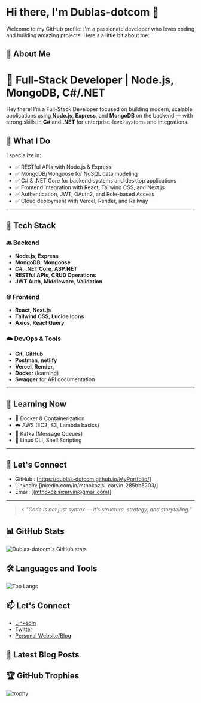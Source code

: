 # Hi there, I'm Dublas-dotcom 👋

Welcome to my GitHub profile! I'm a passionate developer who loves coding and building amazing projects. Here's a little bit about me:

## 🚀 About Me
# 🚀 Full-Stack Developer | Node.js, MongoDB, C#/.NET

Hey there! I’m a Full-Stack Developer focused on building modern, scalable applications using **Node.js**, **Express**, and **MongoDB** on the backend — with strong skills in **C#** and **.NET** for enterprise-level systems and integrations.

## 💼 What I Do

I specialize in:
- ✅ RESTful APIs with Node.js & Express
- ✅ MongoDB/Mongoose for NoSQL data modeling
- ✅ C# & .NET Core for backend systems and desktop applications
- ✅ Frontend integration with React, Tailwind CSS, and Next.js
- ✅ Authentication, JWT, OAuth2, and Role-based Access
- ✅ Cloud deployment with Vercel, Render, and Railway

---

## 🔧 Tech Stack

### 🔙 Backend
- **Node.js**, **Express**
- **MongoDB**, **Mongoose**
- **C#**, **.NET Core**, **ASP.NET**
- **RESTful APIs**, **CRUD Operations**
- **JWT Auth**, **Middleware**, **Validation**

### 🌐 Frontend
- **React**, **Next.js**
- **Tailwind CSS**, **Lucide Icons**
- **Axios**, **React Query**

### ☁️ DevOps & Tools
- **Git**, **GitHub**
- **Postman**, **netlify**
- **Vercel**, **Render**, 
- **Docker** (learning)
- **Swagger** for API documentation

---


## 🧠 Learning Now
- 🐳 Docker & Containerization
- ☁️ AWS (EC2, S3, Lambda basics)
- 🧵 Kafka (Message Queues)
- 🐧 Linux CLI, Shell Scripting

---

## 🤝 Let's Connect
- GitHub : [https://dublas-dotcom.github.io/MyPortfolio/]
- LinkedIn: [inkedin.com/in/mthokozisi-carvin-285bb5203/]
- Email: [(mthokozisicarvin@gmail.com)]

---

> ⚡ *"Code is not just syntax — it’s structure, strategy, and storytelling."*

## 📊 GitHub Stats

![Dublas-dotcom's GitHub stats](https://github-readme-stats.vercel.app/api?username=Dublas-dotcom&show_icons=true&theme=radical)

## 🛠️ Languages and Tools

![Top Langs](https://github-readme-stats.vercel.app/api/top-langs/?username=Dublas-dotcom&layout=compact&theme=radical)

## 📫 Let's Connect

- [LinkedIn](https://www.linkedin.com/in/mthokozisi-carvin-285bb5203/)
- [Twitter](https://twitter.com/your-profile)
- [Personal Website/Blog](https://your-website.com)

## 📝 Latest Blog Posts

<!-- BLOG-POST-LIST:START -->
<!-- BLOG-POST-LIST:END -->

## 🏆 GitHub Trophies

![trophy](https://github-profile-trophy.vercel.app/?username=Dublas-dotcom&theme=radical)
